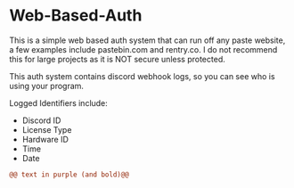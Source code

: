 # Web-Based-Auth
This is a simple web based auth system that can run off any paste website, a few examples include pastebin.com and rentry.co. I do not recommend this for large projects as it is NOT secure unless protected.

This auth system contains discord webhook logs, so you can see who is using your program.

Logged Identifiers include:

- Discord ID
- License Type
- Hardware ID
- Time
- Date

```diff
@@ text in purple (and bold)@@
```
